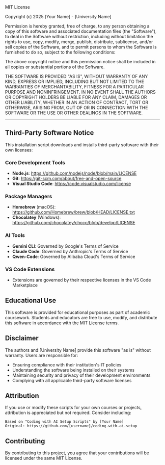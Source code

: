 MIT License

Copyright (c) 2025 [Your Name] - [University Name]

Permission is hereby granted, free of charge, to any person obtaining a copy
of this software and associated documentation files (the "Software"), to deal
in the Software without restriction, including without limitation the rights
to use, copy, modify, merge, publish, distribute, sublicense, and/or sell
copies of the Software, and to permit persons to whom the Software is
furnished to do so, subject to the following conditions:

The above copyright notice and this permission notice shall be included in all
copies or substantial portions of the Software.

THE SOFTWARE IS PROVIDED "AS IS", WITHOUT WARRANTY OF ANY KIND, EXPRESS OR
IMPLIED, INCLUDING BUT NOT LIMITED TO THE WARRANTIES OF MERCHANTABILITY,
FITNESS FOR A PARTICULAR PURPOSE AND NONINFRINGEMENT. IN NO EVENT SHALL THE
AUTHORS OR COPYRIGHT HOLDERS BE LIABLE FOR ANY CLAIM, DAMAGES OR OTHER
LIABILITY, WHETHER IN AN ACTION OF CONTRACT, TORT OR OTHERWISE, ARISING FROM,
OUT OF OR IN CONNECTION WITH THE SOFTWARE OR THE USE OR OTHER DEALINGS IN THE
SOFTWARE.

---

## Third-Party Software Notice

This installation script downloads and installs third-party software with their own licenses:

### Core Development Tools
- **Node.js**: https://github.com/nodejs/node/blob/main/LICENSE
- **Git**: https://git-scm.com/about/free-and-open-source
- **Visual Studio Code**: https://code.visualstudio.com/license

### Package Managers
- **Homebrew** (macOS): https://github.com/Homebrew/brew/blob/HEAD/LICENSE.txt
- **Chocolatey** (Windows): https://github.com/chocolatey/choco/blob/develop/LICENSE

### AI Tools
- **Gemini CLI**: Governed by Google's Terms of Service
- **Claude Code**: Governed by Anthropic's Terms of Service  
- **Qwen-Code**: Governed by Alibaba Cloud's Terms of Service

### VS Code Extensions
- Extensions are governed by their respective licenses in the VS Code Marketplace

## Educational Use

This software is provided for educational purposes as part of academic coursework. Students and educators are free to use, modify, and distribute this software in accordance with the MIT License terms.

## Disclaimer

The authors and [University Name] provide this software "as is" without warranty. Users are responsible for:
- Ensuring compliance with their institution's IT policies
- Understanding the software being installed on their systems
- Maintaining security and privacy of their development environments
- Complying with all applicable third-party software licenses

## Attribution

If you use or modify these scripts for your own courses or projects, attribution is appreciated but not required. Consider including:

```
Based on "Coding with AI Setup Scripts" by [Your Name]
Original: https://github.com/[username]/coding-with-ai-setup
```

## Contributing

By contributing to this project, you agree that your contributions will be licensed under the same MIT License.